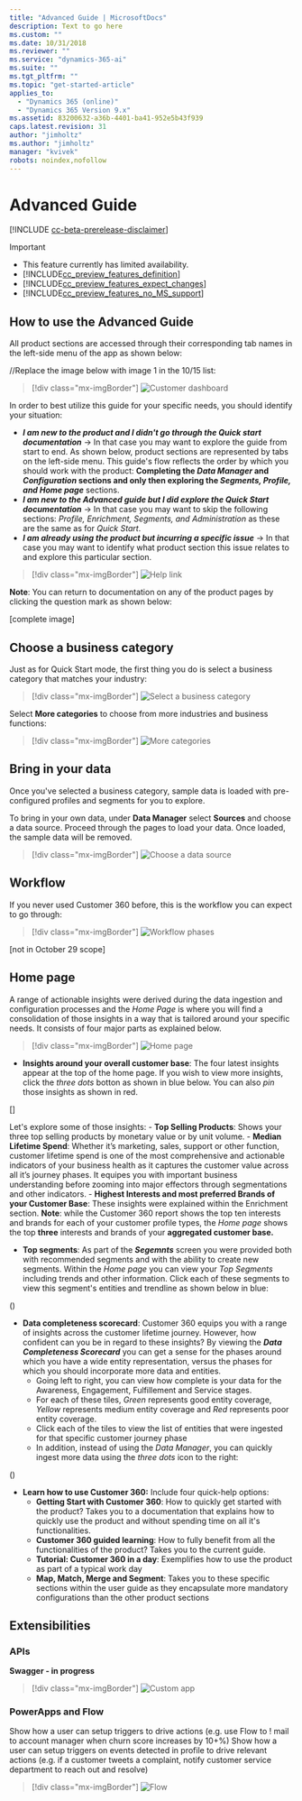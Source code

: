 ```yaml
---
title: "Advanced Guide | MicrosoftDocs"
description: Text to go here
ms.custom: ""
ms.date: 10/31/2018
ms.reviewer: ""
ms.service: "dynamics-365-ai"
ms.suite: ""
ms.tgt_pltfrm: ""
ms.topic: "get-started-article"
applies_to: 
  - "Dynamics 365 (online)"
  - "Dynamics 365 Version 9.x"
ms.assetid: 83200632-a36b-4401-ba41-952e5b43f939
caps.latest.revision: 31
author: "jimholtz"
ms.author: "jimholtz"
manager: "kvivek"
robots: noindex,nofollow
---
```

# Advanced Guide

[!INCLUDE [cc-beta-prerelease-disclaimer](../includes/cc-beta-prerelease-disclaimer.md)]

> [!IMPORTANT]
> - This feature currently has limited availability.
> - [!INCLUDE[cc_preview_features_definition](../includes/cc-preview-features-definition.md)]  
> - [!INCLUDE[cc_preview_features_expect_changes](../includes/cc-preview-features-expect-changes.md)]  
> - [!INCLUDE[cc_preview_features_no_MS_support](../includes/cc-preview-features-no-ms-support.md)]  

## How to use the Advanced Guide
All product sections are accessed through their corresponding tab names in the left-side menu of the app as shown below:

//Replace the image below with image 1 in the 10/15 list:
> [!div class="mx-imgBorder"] 
> ![](media/customer-dashboard-full.png "Customer dashboard")

In order to best utilize this guide for your specific needs, you should identify your situation:
- ***I am new to the product and I didn't go through the Quick start documentation*** -> In that case you may want to explore the guide from start to end. As shown below, product sections are represented by tabs on the left-side menu. This guide's flow reflects the order by which you should work with the product: **Completing the *Data Manager* and *Configuration* sections and only then exploring the *Segments, Profile, and Home page*** sections.
- ***I am new to the Advanced guide but I did explore the Quick Start documentation*** -> In that case you may want to skip the following sections: *Profile, Enrichment, Segments, and Administration* as these are the same as for *Quick Start*.   
- ***I am already using the product but incurring a specific issue*** -> In that case you may want to identify what product section this issue relates to and explore this particular section. 

> [!div class="mx-imgBorder"] 
> ![](media/help-link.png "Help link")

**Note**: You can return to documentation on any of the product pages by clicking the question mark as shown below:

[complete image]

<!--
## Onboarding (for Administrators)
Currently missing (9/17)
-->

## Choose a business category
Just as for Quick Start mode, the first thing you do is select a business category that matches your industry:

> [!div class="mx-imgBorder"] 
> ![](media/choose-business-category720.png "Select a business category")

Select **More categories** to choose from more industries and business functions:

> [!div class="mx-imgBorder"] 
> ![](media/more-categories.png "More categories")

## Bring in your data
Once you've selected a business category, sample data is loaded with pre-configured profiles and segments for you to explore.

To bring in your own data, under **Data Manager** select **Sources** and choose a data source. Proceed through the pages to load your data. Once loaded, the sample data will be removed.

> [!div class="mx-imgBorder"] 
> ![](media/choose-data-source75.png "Choose a data source")

## Workflow
If you never used Customer 360 before, this is the workflow you can expect to go through:

> [!div class="mx-imgBorder"] 
> ![](media/workflow720.png "Workflow phases")


[not in October 29 scope]
## Home page
A range of actionable insights were derived during the data ingestion and configuration processes and the *Home Page* is where you will find a consolidation of those insights in a way that is tailored around your specific needs. It consists of four major parts as explained below.

> [!div class="mx-imgBorder"] 
> ![](media/customers-dashboard780.png "Home page")

-	**Insights around your overall customer base**: The four latest insights appear at the top of the home page. If you wish to view more insights, click the *three dots* botton as shown in blue below. You can also *pin* those insights as shown in red.

[]

Let's explore some of those insights:
      - **Top Selling Products**: Shows your three top selling products by monetary value or by unit volume. 
      - **Median Lifetime Spend**: Whether it’s marketing, sales, support or other function, customer lifetime spend is one of the most comprehensive and actionable indicators of your business health as it captures the customer value across all it’s journey phases. It equipes you with important business understanding before zooming into major effectors through segmentations and other indicators.
      - **Highest Interests and most preferred Brands of your Customer Base**: These insights were explained within the Enrichment section. **Note**: while the Customer 360 report shows the top ten interests and brands for each of your customer profile types, the *Home page* shows the top **three** interests and brands of your **aggregated customer base.**

-	**Top segments**: As part of the ***Segemnts*** screen you were provided both with recommended segments and with the ability to create new segments. Within the *Home page* you can view your *Top Segments* including trends and other information. Click each of these segments to view this segment's entities and trendline as shown below in blue:

()

- **Data completeness scorecard**: Customer 360 equips you with a range of insights across the customer lifetime journey. However, how confident can you be in regard to these insights? By viewing the ***Data Completeness Scorecard*** you can get a sense for the phases around which you have a wide entity representation, versus the phases for which you should incorporate more data and entities. 
    - Going left to right, you can view how complete is your data for the Awareness, Engagement, Fulfillement and Service stages.   
    - For each of these tiles, *Green* represents good entity coverage, *Yellow* represents medium entity coverage and *Red* represents poor entity coverage. 
    - Click each of the tiles to view the list of entities that were ingested for that specific customer journey phase
    - In addition, instead of using the *Data Manager*, you can quickly ingest more data using the *three dots* icon to the right:
   
()

-	**Learn how to use Customer 360:** Include four quick-help options:
    - **Getting Start with Customer 360**: How to quickly get started with the product? Takes you to a documentation that explains how to quickly use the product and without spending time on all it's functionalities. 
    - **Customer 360 guided learning**: How to fully benefit from all the functionalities of the product? Takes you to the current guide.   
    - **Tutorial: Customer 360 in a day**: Exemplifies how to use the product as part of a typical work day
    - **Map, Match, Merge and Segment**: Takes you to these specific sections within the user guide as they encapsulate more mandatory configurations than the other product sections


## Extensibilities

### APIs 
**Swagger - in progress**

> [!div class="mx-imgBorder"] 
> ![](media/custom-app.png "Custom app")


### PowerApps and Flow
Show how a user can setup triggers to drive actions (e.g. use Flow to ! mail to account manager when churn score increases by 10+%)
Show how a user can setup triggers on events detected in profile to drive relevant actions (e.g. if a customer tweets a complaint, notify customer service department to reach out and resolve)

> [!div class="mx-imgBorder"] 
> ![](media/powerapps-flow.png "Flow")

